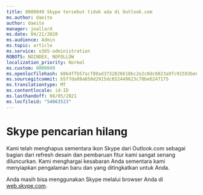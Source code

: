 ```yaml
---
title: 8000049 Skype tersebut tidak ada di Outlook.com
ms.author: daeite
author: daeite
manager: joallard
ms.date: 04/21/2020
ms.audience: Admin
ms.topic: article
ms.service: o365-administration
ROBOTS: NOINDEX, NOFOLLOW
localization_priority: Normal
ms.custom: 8000049
ms.openlocfilehash: 6864ffb57acf80ad3732826618bc2e2c0dc8823a9fc91593be0a3697cd110ca0
ms.sourcegitcommit: b5f7da89a650d2915dc652449623c78be6247175
ms.translationtype: MT
ms.contentlocale: id-ID
ms.lasthandoff: 08/05/2021
ms.locfileid: "54063523"
---
```

# <a name="skype-icon-missing"></a>Skype pencarian hilang

Kami telah menghapus sementara ikon Skype dari Outlook.com sebagai bagian dari refresh desain dan pembaruan fitur kami sangat senang diluncurkan. Kami menghargai kesabaran Anda sementara kami menyiapkan pengalaman baru dan yang ditingkatkan untuk Anda.

Anda masih bisa menggunakan Skype melalui browser Anda di [web.skype.com](https://web.skype.com).